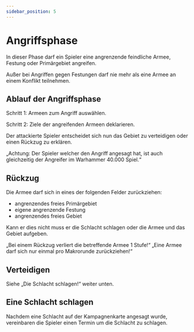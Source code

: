 ```yaml
---
sidebar_position: 5
---
```


# Angriffsphase

In dieser Phase darf ein Spieler eine angrenzende feindliche Armee, Festung oder Primärgebiet angreifen. 

Außer bei Angriffen gegen Festungen darf nie mehr als eine Armee an einem Konflikt teilnehmen.

## Ablauf der Angriffsphase

Schritt 1: 
Armeen zum Angriff auswählen.

Schritt 2: 
Ziele der angreifenden Armeen deklarieren.

Der attackierte Spieler entscheidet sich nun das Gebiet zu verteidigen oder einen Rückzug zu erklären.

„Achtung: Der Spieler welcher den Angriff angesagt hat, ist auch gleichzeitig der Angreifer im Warhammer 40.000 Spiel.“

## Rückzug

Die Armee darf sich in eines der folgenden Felder zurückziehen:

- angrenzendes freies Primärgebiet 
- eigene angrenzende Festung 
- angrenzendes freies Gebiet

Kann er dies nicht muss er die Schlacht schlagen oder die Armee und das Gebiet aufgeben.

„Bei einem Rückzug verliert die betreffende Armee 1 Stufe!“
„Eine Armee darf sich nur einmal pro Makrorunde zurückziehen!“

## Verteidigen 

Siehe „Die Schlacht schlagen!“ weiter unten.

## Eine Schlacht schlagen

Nachdem eine Schlacht auf der Kampagnenkarte angesagt wurde, vereinbaren die Spieler einen Termin um die Schlacht zu schlagen.